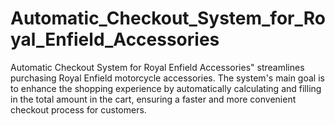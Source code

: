 # Automatic_Checkout_System_for_Royal_Enfield_Accessories
Automatic Checkout System for Royal Enfield Accessories" streamlines purchasing Royal Enfield motorcycle accessories. The system's main goal is to enhance the shopping experience by automatically calculating and filling in the total amount in the cart, ensuring a faster and more convenient checkout process for customers.

